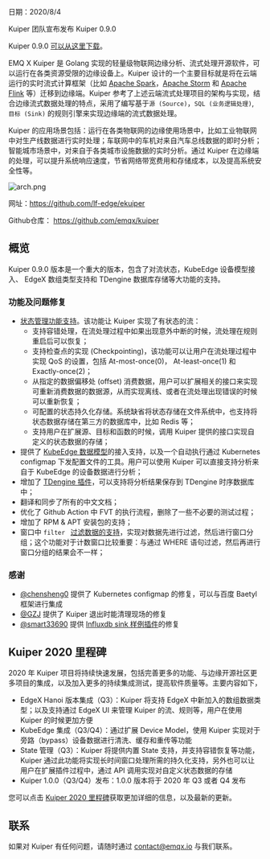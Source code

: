 

日期：2020/8/4

Kuiper 团队宣布发布 Kuiper 0.9.0

Kuiper 0.9.0 [可以从这里下载](https://github.com/emqx/kuiper/releases/tag/0.9.0)。

EMQ X Kuiper 是 Golang 实现的轻量级物联网边缘分析、流式处理开源软件，可以运行在各类资源受限的边缘设备上。Kuiper 设计的一个主要目标就是将在云端运行的实时流式计算框架（比如 [Apache Spark](https://spark.apache.org/)，[Apache Storm](https://storm.apache.org/) 和 [Apache Flink](https://flink.apache.org/) 等）迁移到边缘端。Kuiper 参考了上述云端流式处理项目的架构与实现，结合边缘流式数据处理的特点，采用了编写基于`源 (Source)`，`SQL (业务逻辑处理)`, `目标 (Sink)` 的规则引擎来实现边缘端的流式数据处理。

Kuiper 的应用场景包括：运行在各类物联网的边缘使用场景中，比如工业物联网中对生产线数据进行实时处理；车联网中的车机对来自汽车总线数据的即时分析；智能城市场景中，对来自于各类城市设施数据的实时分析。通过 Kuiper 在边缘端的处理，可以提升系统响应速度，节省网络带宽费用和存储成本，以及提高系统安全性等。

![arch.png](https://static.emqx.net/images/bcd3fbfb96709c8dd747b0bd6bcaec79.png)

网址：https://github.com/lf-edge/ekuiper

Github仓库： https://github.com/emqx/kuiper

## 概览

Kuiper 0.9.0 版本是一个重大的版本，包含了对流状态，KubeEdge 设备模型接入、 EdgeX 数组类型支持和 TDengine 数据库存储等大功能的支持。

### 功能及问题修复

- [状态管理功能支持](https://github.com/emqx/kuiper/blob/develop/docs/zh_CN/rules/state_and_fault_tolerance.md)。该功能让 Kuiper 实现了有状态的流：
  - 支持容错处理，在流处理过程中如果出现意外中断的时候，流处理在规则重启后可以恢复；
  - 支持检查点的实现 (Checkpointing)，该功能可以让用户在流处理过程中实现 QoS 的设置，包括 At-most-once(0)， At-least-once(1) 和 Exactly-once(2)；
  - 从指定的数据偏移处 (offset) 消费数据，用户可以扩展相关的接口来实现可重新消费数据的数据源，从而实现离线、或者在流处理出现错误的时候可以重新恢复；
  - 可配置的状态持久化存储。系统缺省将状态存储在文件系统中，也支持将状态数据存储在第三方的数据库中，比如 Redis 等；
  - 支持用户在扩展源、目标和函数的时候，调用 Kuiper 提供的接口实现自定义的状态数据的存储；
- 提供了 [KubeEdge 数据模型](https://github.com/emqx/kuiper/blob/develop/docs/en_US/rules/sources/mqtt.md#kubeedgeversion)的接入支持，以及一个自动执行通过 Kubernetes configmap 下发配置文件的工具。用户可以使用 Kuiper 可以直接支持分析来自于 KubeEdge 的设备数据进行分析；
- 增加了 [TDengine 插件](https://github.com/emqx/kuiper/blob/master/docs/zh_CN/plugins/sinks/taos.md)，可以支持将分析结果保存到 TDengine 时序数据库中；
- 翻译和同步了所有的中文文档；
- 优化了 Github Action 中 FVT 的执行流程，删除了一些不必要的测试过程；
- 增加了 RPM & APT 安装包的支持；
- 窗口中 `filter ` [过滤数据的支持](https://github.com/emqx/kuiper/blob/cfbdf6503e7e63e0680d038cb06aece0415f91a0/docs/en_US/sqls/windows.md#filter-window-inputs)，实现对数据先进行过滤，然后进行窗口分组；这个功能对于计数窗口比较重要：与通过 WHERE 语句过滤，然后再进行窗口分组的结果会不一样；

### 感谢

- [@chensheng0](https://github.com/emqx/kuiper/commits?author=chensheng0) 提供了 Kubernetes configmap 的修复，可以与百度 Baetyl 框架进行集成
- [@GZJ](https://github.com/emqx/kuiper/commits?author=GZJ) 提供了 Kuiper 退出时能清理现场的修复
- [@smart33690](https://github.com/smart33690) 提供 [Influxdb sink 样例插件](https://github.com/emqx/kuiper/blob/master/docs/zh_CN/plugins/sinks/influxdb.md)的修复

## Kuiper 2020 里程碑

2020 年 Kuiper 项目将持续快速发展，包括完善更多的功能、与边缘开源社区更多项目的集成，以及加入更多的持续集成测试，提高软件质量等。主要内容如下，

- EdgeX Hanoi 版本集成（Q3）：Kuiper 将支持 EdgeX 中新加入的数组数据类型；以及支持通过 EdgeX UI 来管理 Kuiper 的流、规则等，用户在使用 Kuiper 的时候更加方便
- KubeEdge 集成（Q3/Q4）：通过扩展 Device Model，使用 Kuiper 实现对于旁路（bypass）设备数据进行清洗、缓存和重传等功能
- State 管理（Q3）：Kuiper 将提供内置 State 支持，并支持容错恢复等功能，Kuiper 通过此功能将实现长时间窗口处理所需的持久化支持，另外也可以让用户在扩展插件过程中，通过 API 调用实现对自定义状态数据的存储
- Kuiper 1.0.0（Q3/Q4）发布：1.0.0 版本将于 2020 年 Q3 或者 Q4 发布

您可以点击 [Kuiper 2020 里程碑](https://github.com/emqx/kuiper/projects/1)获取更加详细的信息，以及最新的更新。

## 联系

如果对 Kuiper 有任何问题，请随时通过 contact@emqx.io 与我们联系。